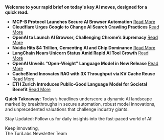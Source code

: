 <p><strong>Welcome to your rapid brief on today's key AI moves, designed for a quick read.</strong></p>
<ul>
<li><strong>MCP-B Protocol Launches Secure AI Browser Automation</strong> <a href="https://mcp-b.ai/">Read More</a></li>
<li><strong>Cloudflare Urges Google to Change AI Search Crawling Practices</strong> <a href="https://arstechnica.com/tech-policy/2025/07/cloudflare-wants-google-to-change-its-ai-search-crawling-google-likely-wont/">Read More</a></li>
<li><strong>OpenAI to Launch AI Browser, Challenging Chrome’s Supremacy</strong> <a href="https://techcrunch.com/2025/07/09/openai-is-reportedly-releasing-an-ai-browser-in-the-coming-weeks/">Read More</a></li>
<li><strong>Nvidia Hits $4 Trillion, Cementing AI and Chip Dominance</strong> <a href="https://www.cnbc.com/2025/07/09/nvidia-4-trillion.html">Read More</a></li>
<li><strong>LangChain Nears Unicorn Status Amid Rapid AI Tool Growth</strong> <a href="https://techcrunch.com/2025/07/08/langchain-is-about-to-become-a-unicorn-sources-say/">Read More</a></li>
<li><strong>OpenAI Unveils “Open-Weight” Language Model in New Release</strong> <a href="https://www.theverge.com/notepad-microsoft-newsletter/702848/openai-open-language-model-o3-mini-notepad">Read More</a></li>
<li><strong>CacheBlend Innovates RAG with 3X Throughput via KV Cache Reuse</strong> <a href="https://github.com/LMCache/LMCache-Examples/blob/main/demo-rag-blending/README.md">Read More</a></li>
<li><strong>ETH Zurich Introduces Public-Good Language Model for Societal Benefit</strong> <a href="https://ethz.ch/en/news-and-events/eth-news/news/2025/07/a-language-model-built-for-the-public-good.html">Read More</a></li>
</ul>
<p><strong>Quick Takeaway:</strong> Today’s headlines underscore a dynamic AI landscape marked by breakthroughs in secure automation, robust model innovations, and unprecedented valuations that challenge industry giants.</p>
<p>Stay Updated: Follow us for daily insights into the fast-paced world of AI! </p>
<p>Keep innovating,<br />
The TuriLabs Newsletter Team</p>